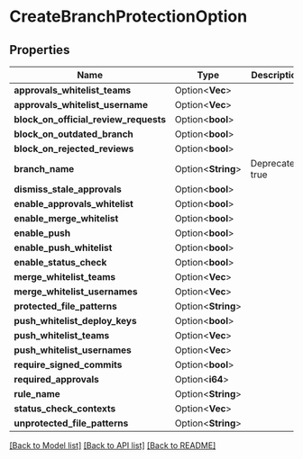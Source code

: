 # CreateBranchProtectionOption

## Properties

Name | Type | Description | Notes
------------ | ------------- | ------------- | -------------
**approvals_whitelist_teams** | Option<**Vec<String>**> |  | [optional]
**approvals_whitelist_username** | Option<**Vec<String>**> |  | [optional]
**block_on_official_review_requests** | Option<**bool**> |  | [optional]
**block_on_outdated_branch** | Option<**bool**> |  | [optional]
**block_on_rejected_reviews** | Option<**bool**> |  | [optional]
**branch_name** | Option<**String**> | Deprecated: true | [optional]
**dismiss_stale_approvals** | Option<**bool**> |  | [optional]
**enable_approvals_whitelist** | Option<**bool**> |  | [optional]
**enable_merge_whitelist** | Option<**bool**> |  | [optional]
**enable_push** | Option<**bool**> |  | [optional]
**enable_push_whitelist** | Option<**bool**> |  | [optional]
**enable_status_check** | Option<**bool**> |  | [optional]
**merge_whitelist_teams** | Option<**Vec<String>**> |  | [optional]
**merge_whitelist_usernames** | Option<**Vec<String>**> |  | [optional]
**protected_file_patterns** | Option<**String**> |  | [optional]
**push_whitelist_deploy_keys** | Option<**bool**> |  | [optional]
**push_whitelist_teams** | Option<**Vec<String>**> |  | [optional]
**push_whitelist_usernames** | Option<**Vec<String>**> |  | [optional]
**require_signed_commits** | Option<**bool**> |  | [optional]
**required_approvals** | Option<**i64**> |  | [optional]
**rule_name** | Option<**String**> |  | [optional]
**status_check_contexts** | Option<**Vec<String>**> |  | [optional]
**unprotected_file_patterns** | Option<**String**> |  | [optional]

[[Back to Model list]](../README.md#documentation-for-models) [[Back to API list]](../README.md#documentation-for-api-endpoints) [[Back to README]](../README.md)


